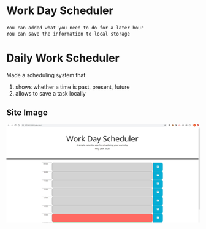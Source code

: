 # Work Day Scheduler

    You can added what you need to do for a later hour
    You can save the information to local storage

# Daily Work Scheduler

Made a scheduling system that

1. shows whether a time is past, present, future
2. allows to save a task locally

## Site Image

![Workday Scheduler](assets/workdayScheduler.jpg)
